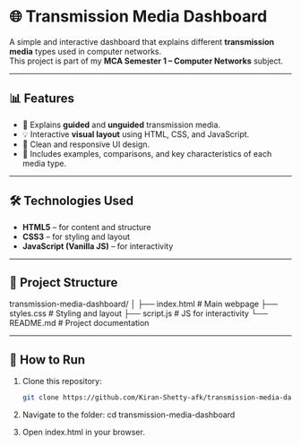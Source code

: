 # 🌐 Transmission Media Dashboard

A simple and interactive dashboard that explains different **transmission media** types used in computer networks.  
This project is part of my **MCA Semester 1 – Computer Networks** subject.

---

## 📊 Features

- 🧩 Explains **guided** and **unguided** transmission media.  
- 💡 Interactive **visual layout** using HTML, CSS, and JavaScript.  
- 🎨 Clean and responsive UI design.  
- 📘 Includes examples, comparisons, and key characteristics of each media type.

---

## 🛠️ Technologies Used

- **HTML5** – for content and structure  
- **CSS3** – for styling and layout  
- **JavaScript (Vanilla JS)** – for interactivity

---

## 📂 Project Structure

transmission-media-dashboard/
│
├── index.html # Main webpage
├── styles.css # Styling and layout
├── script.js # JS for interactivity
└── README.md # Project documentation


---
 
## 🚀 How to Run

1. Clone this repository:
   ```bash
   git clone https://github.com/Kiran-Shetty-afk/transmission-media-dashboard.git

2. Navigate to the folder:
    cd transmission-media-dashboard

3. Open index.html in your browser.


